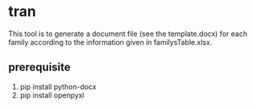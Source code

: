 # tran
This tool is to generate a document file (see the template.docx) for each family according to the information given in familysTable.xlsx.

## prerequisite
1. pip install python-docx
2. pip install openpyxl
